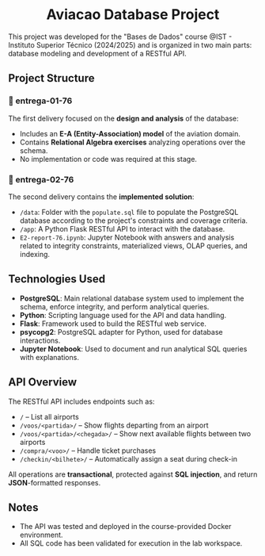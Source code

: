 <h1 align="center"> Aviacao Database Project </h1>

This project was developed for the "Bases de Dados" course @IST - Instituto Superior Técnico (2024/2025) and is organized in two main parts: database modeling and development of a RESTful API.

## Project Structure

### 📁 entrega-01-76
The first delivery focused on the **design and analysis** of the database:
- Includes an **E-A (Entity-Association) model** of the aviation domain.
- Contains **Relational Algebra exercises** analyzing operations over the schema.
- No implementation or code was required at this stage.

### 📁 entrega-02-76
The second delivery contains the **implemented solution**:
- `/data`: Folder with the `populate.sql` file to populate the PostgreSQL database according to the project's constraints and coverage criteria.
- `/app`: A Python Flask RESTful API to interact with the database.
- `E2-report-76.ipynb`: Jupyter Notebook with answers and analysis related to integrity constraints, materialized views, OLAP queries, and indexing.

## Technologies Used

- **PostgreSQL**: Main relational database system used to implement the schema, enforce integrity, and perform analytical queries.
- **Python**: Scripting language used for the API and data handling.
- **Flask**: Framework used to build the RESTful web service.
- **psycopg2**: PostgreSQL adapter for Python, used for database interactions.
- **Jupyter Notebook**: Used to document and run analytical SQL queries with explanations.

## API Overview

The RESTful API includes endpoints such as:
- `/` – List all airports
- `/voos/<partida>/` – Show flights departing from an airport
- `/voos/<partida>/<chegada>/` – Show next available flights between two airports
- `/compra/<voo>/` – Handle ticket purchases
- `/checkin/<bilhete>/` – Automatically assign a seat during check-in

All operations are **transactional**, protected against **SQL injection**, and return **JSON**-formatted responses.

## Notes

- The API was tested and deployed in the course-provided Docker environment.
- All SQL code has been validated for execution in the lab workspace.


